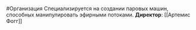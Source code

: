 #Организация Специализируется на создании паровых машин, способных манипулировать эфирными потоками.
**Директор**: [[Артемис Фогг]]
